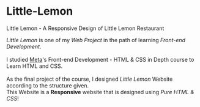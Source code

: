 # Little-Lemon
Little Lemon - A Responsive Design of Little Lemon Restaurant

<div>
<i>Little Lemon</i> is one of my <i>Web Project</i> in the path of learning <i>Front-end Development</i>.
</div>
<br />
<div>
I studied <a href="[https://codewithmosh.com](https://www.coursera.org/learn/html-and-css-in-depth?specialization=meta-front-end-developer)">Meta</a>'s Front-end Development - HTML & CSS in Depth course to Learn HTML and CSS.
</div>
<br />
<div>
  As the final project of the course, I designed <i>Little Lemon</i> Website according to the structure given.
<br />
  This Website is a <b>Responsive</b> website that is designed using <i>Pure HTML & CSS</i>!
</div>
